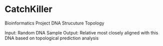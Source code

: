 # CatchKiller
Bioinformatics Project
DNA Strucuture Topology

Input: Random DNA Sample
Output: Relative most closely aligned with this DNA based on topological prediction analysis

